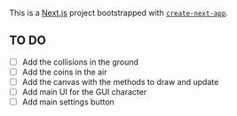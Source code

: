 This is a [Next.js](https://nextjs.org/) project bootstrapped with [`create-next-app`](https://github.com/vercel/next.js/tree/canary/packages/create-next-app).

## TO DO

- [ ] Add the collisions in the ground
- [ ] Add the coins in the air
- [ ] Add the canvas with the methods to draw and update
- [ ] Add main UI for the GUI character
- [ ] Add main settings button
